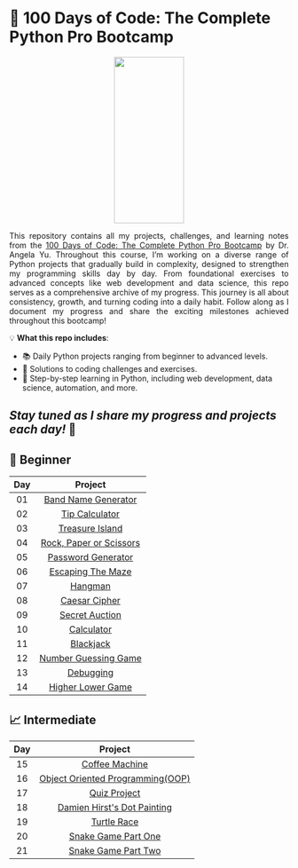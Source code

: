 # 🐍 100 Days of Code: The Complete Python Pro Bootcamp

<p align="center">
<img src="https://media1.giphy.com/media/v1.Y2lkPTc5MGI3NjExNHJhaWVtcHBjYmhtN3E4YmY5cG05YjY2ZjFzNWQ4YmNsdG81N2d2NyZlcD12MV9pbnRlcm5hbF9naWZfYnlfaWQmY3Q9Zw/KAq5w47R9rmTuvWOWa/giphy.gif" width="50%" height="300"/>
</p>

<p align="justify">
This repository contains all my projects, challenges, and learning notes from the <a href="https://www.udemy.com/course/100-days-of-code/?couponCode=KEEPLEARNING">100 Days of Code: The Complete Python Pro         Bootcamp</a> by Dr. Angela Yu. Throughout this course, I’m working on a diverse range of Python projects that gradually build in complexity, designed to strengthen my programming skills day by day. From foundational exercises to advanced concepts like web development and data science, this repo serves as a comprehensive archive of my progress. This journey is all about consistency, growth, and turning coding into a daily habit. Follow along as I document my progress and share the exciting milestones achieved throughout this bootcamp!
</p>

💡 **What this repo includes**:
- 📚 Daily Python projects ranging from beginner to advanced levels.
- 🧠 Solutions to coding challenges and exercises.
- 🔗 Step-by-step learning in Python, including web development, data science, automation, and more.

*Stay tuned as I share my progress and projects each day!* 🌟
---

## 🌱 Beginner
  
| Day| Project|
| :---:  | :---:   |
|01|[Band Name Generator](src/Day01/bandNameGenerator.py)|
|02|[Tip Calculator](src/Day02/tipCalculator.py)|
|03|[Treasure Island](src/Day03/treasure_island.py)|
|04|[Rock, Paper or Scissors](src/Day04/rock_paper_scissors_game.py)|
|05|[Password Generator](src/Day05/password_generator_hard.py)|
|06|[Escaping The Maze](src/Day06)|
|07|[Hangman](src/Day07/main.py)|
|08|[Caesar Cipher](src/Day08/caesar_cipher.py)|
|09|[Secret Auction](src/Day09/secret_auction.py)|
|10|[Calculator](src/Day10/calculator.py)|
|11|[Blackjack](src/Day11/main.py)|
|12|[Number Guessing Game](src/Day12/main.py)|
|13|[Debugging](src/Day13)|
|14|[Higher Lower Game](src/Day14/main.py)|

## 📈 Intermediate

| Day| Project|
| :---:  | :---:   |
|15|[Coffee Machine](src/Day15/main.py)|
|16|[Object Oriented Programming(OOP)](src/Day16/coffee_machine/main.py)|
|17|[Quiz Project](src/Day17/main.py)|
|18|[Damien Hirst's Dot Painting](src/Day18/main.py)|
|19|[Turtle Race](src/Day19/turtle_race.py)|
|20|[Snake Game Part One](src/Day20/main.py)|
|21|[Snake Game Part Two](src/Day21/main.py)|
